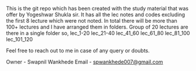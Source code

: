 This is the git repo which has been created with the study material that was offer by Yogeshwar Shukla sir.
It has all the lec notes and codes excluding the first 8 lecture which were not noted.
In total there will be more than 100+ lectures and I have arranged them in folders.
Group of 20 lectures are there in a single folder so,
lec_1-20
lec_21-40
lec_41_60
lec_61_80
lec_81_100
lec_101_120

Feel free to reach out to me in case of any query or doubts.

Owner - Swapnil Wankhede
Email - spwankhede007@gmail.com

